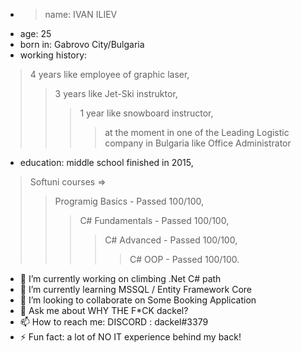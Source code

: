 - >name: IVAN ILIEV
- age: 25
- born in: Gabrovo City/Bulgaria
- working history: 
>4 years like employee of graphic laser,
>>3 years like Jet-Ski instruktor,
>>>1 year like snowboard instructor,
>>>>at the moment in one of the Leading Logistic company in Bulgaria like Office Administrator
- education: 
middle school finished in 2015,
>Softuni courses
 =>
 >>Programig Basics - Passed 100/100,
 >>>C# Fundamentals - Passed 100/100,
 >>>>C# Advanced - Passed 100/100,
 >>>>>C# OOP - Passed 100/100.
 
- 🔭 I’m currently working on climbing .Net C# path
- 🌱 I’m currently learning MSSQL / Entity Framework Core
- 👯 I’m looking to collaborate on Some Booking Application
- 💬 Ask me about WHY THE F*CK dackel?
- 📫 How to reach me: DISCORD : dackel#3379
- ⚡ Fun fact: a lot of NO IT experience behind my back!
